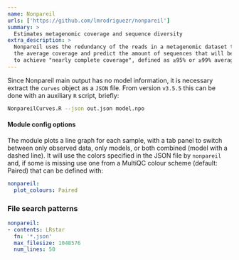 ```yaml
---
name: Nonpareil
urls: ['https://github.com/lmrodriguezr/nonpareil']
summary: >
  Estimates metagenomic coverage and sequence diversity
extra_description: >
  Nonpareil uses the redundancy of the reads in a metagenomic dataset to estimate
  the average coverage and predict the amount of sequences that will be required
  to achieve "nearly complete coverage", defined as ≥95% or ≥99% average coverage.
---
```


Since Nonpareil main output has no model information, it is necessary extract the `curves` object as a `JSON` file.
From version `v3.5.5` this can be done with an auxiliary `R` script, briefly:
```bash
NonpareilCurves.R --json out.json model.npo
```

#### Module config options

The module plots a line graph for each sample, with a tab panel to switch between only observed data, only models,
or both combined (model with a dashed line). It will use the colors specified in the JSON file by `nonpareil` and,
if some is missing use one from a MultiQC colour scheme (default: Paired) that can be defined with:

```yaml
nonpareil:
  plot_colours: Paired
```

### File search patterns

```yaml
nonpareil:
- contents: LRstar
  fn: '*.json'
  max_filesize: 1048576
  num_lines: 50
```